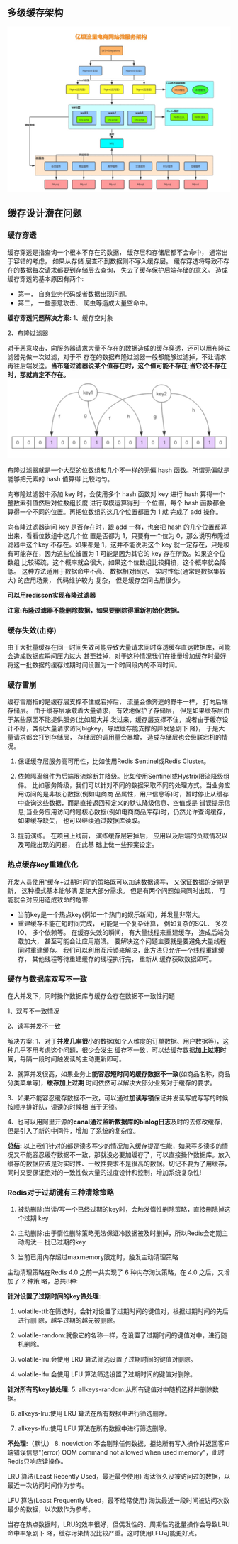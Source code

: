 ## 多级缓存架构
![cacha_archi](../../images/cacha_archi.png)

## 缓存设计潜在问题
### 缓存穿透
缓存穿透是指查询一个根本不存在的数据， 缓存层和存储层都不会命中， 通常出于容错的考虑， 如果从存储 层查不到数据则不写入缓存层。
缓存穿透将导致不存在的数据每次请求都要到存储层去查询， 失去了缓存保护后端存储的意义。 造成缓存穿透的基本原因有两个:

- 第一， 自身业务代码或者数据出现问题。
- 第二， 一些恶意攻击、 爬虫等造成大量空命中。

**缓存穿透问题解决方案:**
1、缓存空对象

2、布隆过滤器

对于恶意攻击，向服务器请求大量不存在的数据造成的缓存穿透，还可以用布隆过滤器先做一次过滤，对于不 存在的数据布隆过滤器一般都能够过滤掉，不让请求再往后端发送。**当布隆过滤器说某个值存在时，这个值可能不存在;当它说不存在时，那就肯定不存在。**
![bulongfilter](../../images/bulongfilter.png)

布隆过滤器就是一个大型的位数组和几个不一样的无偏 hash 函数。所谓无偏就是能够把元素的 hash 值算得 比较均匀。

向布隆过滤器中添加 key 时，会使用多个 hash 函数对 key 进行 hash 算得一个整数索引值然后对位数组长度 进行取模运算得到一个位置，每个 hash 函数都会算得一个不同的位置。再把位数组的这几个位置都置为 1 就 完成了 add 操作。

向布隆过滤器询问 key 是否存在时，跟 add 一样，也会把 hash 的几个位置都算出来，看看位数组中这几个位 置是否都为 1，只要有一个位为 0，那么说明布隆过滤器中这个key 不存在。如果都是 1，这并不能说明这个 key 就一定存在，只是极有可能存在，因为这些位被置为 1 可能是因为其它的 key 存在所致。如果这个位数组 比较稀疏，这个概率就会很大，如果这个位数组比较拥挤，这个概率就会降低。 这种方法适用于数据命中不高、 数据相对固定、 实时性低(通常是数据集较大) 的应用场景， 代码维护较为 复杂， 但是缓存空间占用很少。

**可以用redisson实现布隆过滤器**

**注意:布隆过滤器不能删除数据，如果要删除得重新初始化数据。**

### 缓存失效(击穿)
由于大批量缓存在同一时间失效可能导致大量请求同时穿透缓存直达数据库，可能会造成数据库瞬间压力过大 甚至挂掉，对于这种情况我们在批量增加缓存时最好将这一批数据的缓存过期时间设置为一个时间段内的不同时间。

### 缓存雪崩
缓存雪崩指的是缓存层支撑不住或宕掉后， 流量会像奔逃的野牛一样， 打向后端存储层。 由于缓存层承载着大量请求， 有效地保护了存储层， 但是如果缓存层由于某些原因不能提供服务(比如超大并 发过来，缓存层支撑不住，或者由于缓存设计不好，类似大量请求访问bigkey，导致缓存能支撑的并发急剧下 降)， 于是大量请求都会打到存储层， 存储层的调用量会暴增， 造成存储层也会级联宕机的情况。

1) 保证缓存层服务高可用性，比如使用Redis Sentinel或Redis Cluster。

2) 依赖隔离组件为后端限流熔断并降级。比如使用Sentinel或Hystrix限流降级组件。 比如服务降级，我们可以针对不同的数据采取不同的处理方式。当业务应用访问的是非核心数据(例如电商商 品属性，用户信息等)时，暂时停止从缓存中查询这些数据，而是直接返回预定义的默认降级信息、空值或是 错误提示信息;当业务应用访问的是核心数据(例如电商商品库存)时，仍然允许查询缓存，如果缓存缺失， 也可以继续通过数据库读取。

3) 提前演练。 在项目上线前， 演练缓存层宕掉后， 应用以及后端的负载情况以及可能出现的问题， 在此基 础上做一些预案设定。

### 热点缓存key重建优化
开发人员使用“缓存+过期时间”的策略既可以加速数据读写， 又保证数据的定期更新， 这种模式基本能够满 足绝大部分需求。 但是有两个问题如果同时出现， 可能就会对应用造成致命的危害:
- 当前key是一个热点key(例如一个热门的娱乐新闻)，并发量非常大。
- 重建缓存不能在短时间完成， 可能是一个复杂计算， 例如复杂的SQL、 多次IO、 多个依赖等。
在缓存失效的瞬间， 有大量线程来重建缓存， 造成后端负载加大， 甚至可能会让应用崩溃。 要解决这个问题主要就是要避免大量线程同时重建缓存。 我们可以利用互斥锁来解决，此方法只允许一个线程重建缓存， 其他线程等待重建缓存的线程执行完， 重新从 缓存获取数据即可。

### 缓存与数据库双写不一致
在大并发下，同时操作数据库与缓存会存在数据不一致性问题

1、双写不一致情况

2、读写并发不一致

解决方案:
1、对于**并发几率很小**的数据(如个人维度的订单数据、用户数据等)，这种几乎不用考虑这个问题，很少会发生 缓存不一致，可以给缓存数据**加上过期时间**，每隔一段时间触发读的主动更新即可。 

2、就算并发很高，如果业务上**能容忍短时间的缓存数据不一致**(如商品名称，商品分类菜单等)，**缓存加上过期** 时间依然可以解决大部分业务对于缓存的要求。 

3、如果不能容忍缓存数据不一致，可以通过**加读写锁**保证并发读写或写写的时候按顺序排好队，读读的时候相 当于无锁。 

4、也可以用阿里开源的**canal通过监听数据库的binlog日志**及时的去修改缓存，但是引入了新的中间件，增加 了系统的复杂度。

**总结:**
以上我们针对的都是读多写少的情况加入缓存提高性能，如果写多读多的情况又不能容忍缓存数据不一致，那就没必要加缓存了，可以直接操作数据库。放入缓存的数据应该是对实时性、一致性要求不是很高的数据。切记不要为了用缓存，同时又要保证绝对的一致性做大量的过度设计和控制，增加系统复杂性!

### Redis对于过期键有三种清除策略
1. 被动删除:当读/写一个已经过期的key时，会触发惰性删除策略，直接删除掉这个过期 key

2. 主动删除:由于惰性删除策略无法保证冷数据被及时删掉，所以Redis会定期主动淘汰一 批已过期的key

3. 当前已用内存超过maxmemory限定时，触发主动清理策略

主动清理策略在Redis 4.0 之前一共实现了 6 种内存淘汰策略，在 4.0 之后，又增加了 2 种策 略，总共8种:

**针对设置了过期时间的key做处理:**
1. volatile-ttl:在筛选时，会针对设置了过期时间的键值对，根据过期时间的先后进行删 除，越早过期的越先被删除。

2. volatile-random:就像它的名称一样，在设置了过期时间的键值对中，进行随机删除。

3. volatile-lru:会使用 LRU 算法筛选设置了过期时间的键值对删除。

4. volatile-lfu:会使用 LFU 算法筛选设置了过期时间的键值对删除。

**针对所有的key做处理:**
5. allkeys-random:从所有键值对中随机选择并删除数据。

6. allkeys-lru:使用 LRU 算法在所有数据中进行筛选删除。

7. allkeys-lfu:使用 LFU 算法在所有数据中进行筛选删除。

**不处理:**（默认）
8. noeviction:不会剔除任何数据，拒绝所有写入操作并返回客户端错误信息"(error) OOM command not allowed when used memory"，此时Redis只响应读操作。


LRU 算法(Least Recently Used，最近最少使用) 淘汰很久没被访问过的数据，以最近一次访问时间作为参考。

LFU 算法(Least Frequently Used，最不经常使用) 淘汰最近一段时间被访问次数最少的数据，以次数作为参考。

当存在热点数据时，LRU的效率很好，但偶发性的、周期性的批量操作会导致LRU命中率急剧下 降，缓存污染情况比较严重。这时使用LFU可能更好点。

